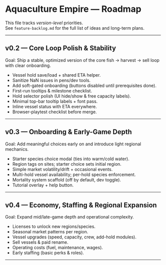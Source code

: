 # Aquaculture Empire — Roadmap

This file tracks *version-level* priorities.  
See `feature-backlog.md` for the full list of ideas and long-term plans.

---

## v0.2 — Core Loop Polish & Stability
Goal: Ship a stable, optimized version of the core fish → harvest → sell loop with clear onboarding.

- Vessel hold save/load + shared ETA helper.
- Sanitize NaN issues in pens/dev tools.
- Add soft-gated onboarding (buttons disabled until prerequisites done).
- First-run tooltips & milestone checklist.
- Hold selector polish (UI hide/show & free capacity labels).
- Minimal top-bar tooltip labels + font pass.
- Inline vessel status with ETA everywhere.
- Browser-playtest checklist before merge.

---

## v0.3 — Onboarding & Early-Game Depth
Goal: Add meaningful choices early on and introduce light regional mechanics.

- Starter species choice modal (ties into warm/cold water).
- Region tags on sites; starter choice sets initial region.
- Simple market volatility/drift + occasional events.
- Multi-hold vessel availability; per-hold species enforcement.
- Mortality system scaffold (off by default, dev toggle).
- Tutorial overlay + help button.

---

## v0.4 — Economy, Staffing & Regional Expansion
Goal: Expand mid/late-game depth and operational complexity.

- Licenses to unlock new regions/species.
- Seasonal market patterns per region.
- Vessel upgrades (speed, capacity, crew, add-hold modules).
- Sell vessels & paid rename.
- Operating costs (fuel, maintenance, wages).
- Early staffing (basic perks & roles).

---
